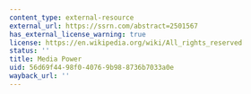 ```yaml
---
content_type: external-resource
external_url: https://ssrn.com/abstract=2501567
has_external_license_warning: true
license: https://en.wikipedia.org/wiki/All_rights_reserved
status: ''
title: Media Power
uid: 56d69f44-98f0-4076-9b98-8736b7033a0e
wayback_url: ''
---
```

